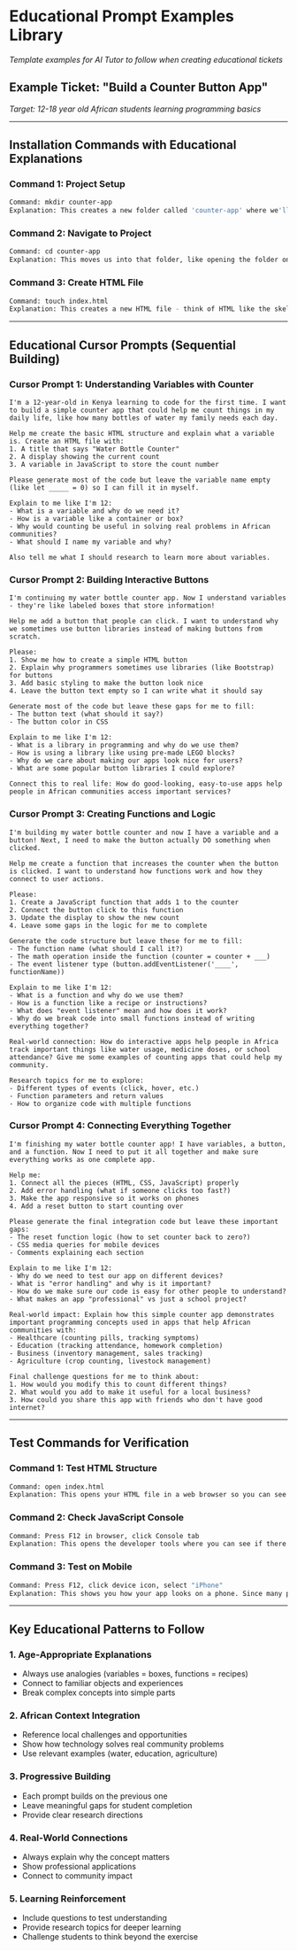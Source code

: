 # Educational Prompt Examples Library
*Template examples for AI Tutor to follow when creating educational tickets*

## Example Ticket: "Build a Counter Button App"
*Target: 12-18 year old African students learning programming basics*

---

## Installation Commands with Educational Explanations

### Command 1: Project Setup
```bash
Command: mkdir counter-app
Explanation: This creates a new folder called 'counter-app' where we'll put all our project files. Think of it like making a new folder for your school project - you want to keep everything organized in one place so you don't lose your work!
```

### Command 2: Navigate to Project
```bash
Command: cd counter-app
Explanation: This moves us into that folder, like opening the folder on your computer so we can work inside it. In programming, we always need to be "inside" our project folder to work on it.
```

### Command 3: Create HTML File
```bash
Command: touch index.html
Explanation: This creates a new HTML file - think of HTML like the skeleton of a webpage. Just like your body has bones that give it structure, HTML gives our app its basic structure.
```

---

## Educational Cursor Prompts (Sequential Building)

### Cursor Prompt 1: Understanding Variables with Counter
```
I'm a 12-year-old in Kenya learning to code for the first time. I want to build a simple counter app that could help me count things in my daily life, like how many bottles of water my family needs each day.

Help me create the basic HTML structure and explain what a variable is. Create an HTML file with:
1. A title that says "Water Bottle Counter"
2. A display showing the current count
3. A variable in JavaScript to store the count number

Please generate most of the code but leave the variable name empty (like let _____ = 0) so I can fill it in myself. 

Explain to me like I'm 12:
- What is a variable and why do we need it?
- How is a variable like a container or box?
- Why would counting be useful in solving real problems in African communities?
- What should I name my variable and why?

Also tell me what I should research to learn more about variables.
```

### Cursor Prompt 2: Building Interactive Buttons
```
I'm continuing my water bottle counter app. Now I understand variables - they're like labeled boxes that store information! 

Help me add a button that people can click. I want to understand why we sometimes use button libraries instead of making buttons from scratch.

Please:
1. Show me how to create a simple HTML button
2. Explain why programmers sometimes use libraries (like Bootstrap) for buttons
3. Add basic styling to make the button look nice
4. Leave the button text empty so I can write what it should say

Generate most of the code but leave these gaps for me to fill:
- The button text (what should it say?)
- The button color in CSS

Explain to me like I'm 12:
- What is a library in programming and why do we use them?
- How is using a library like using pre-made LEGO blocks?
- Why do we care about making our apps look nice for users?
- What are some popular button libraries I could explore?

Connect this to real life: How do good-looking, easy-to-use apps help people in African communities access important services?
```

### Cursor Prompt 3: Creating Functions and Logic
```
I'm building my water bottle counter and now I have a variable and a button! Next, I need to make the button actually DO something when clicked.

Help me create a function that increases the counter when the button is clicked. I want to understand how functions work and how they connect to user actions.

Please:
1. Create a JavaScript function that adds 1 to the counter
2. Connect the button click to this function
3. Update the display to show the new count
4. Leave some gaps in the logic for me to complete

Generate the code structure but leave these for me to fill:
- The function name (what should I call it?)
- The math operation inside the function (counter = counter + ___)
- The event listener type (button.addEventListener('____', functionName))

Explain to me like I'm 12:
- What is a function and why do we use them?
- How is a function like a recipe or instructions?
- What does "event listener" mean and how does it work?
- Why do we break code into small functions instead of writing everything together?

Real-world connection: How do interactive apps help people in Africa track important things like water usage, medicine doses, or school attendance? Give me some examples of counting apps that could help my community.

Research topics for me to explore:
- Different types of events (click, hover, etc.)
- Function parameters and return values
- How to organize code with multiple functions
```

### Cursor Prompt 4: Connecting Everything Together
```
I'm finishing my water bottle counter app! I have variables, a button, and a function. Now I need to put it all together and make sure everything works as one complete app.

Help me:
1. Connect all the pieces (HTML, CSS, JavaScript) properly
2. Add error handling (what if someone clicks too fast?)
3. Make the app responsive so it works on phones
4. Add a reset button to start counting over

Please generate the final integration code but leave these important gaps:
- The reset function logic (how to set counter back to zero?)
- CSS media queries for mobile devices
- Comments explaining each section

Explain to me like I'm 12:
- Why do we need to test our app on different devices?
- What is "error handling" and why is it important?
- How do we make sure our code is easy for other people to understand?
- What makes an app "professional" vs just a school project?

Real-world impact: Explain how this simple counter app demonstrates important programming concepts used in apps that help African communities with:
- Healthcare (counting pills, tracking symptoms)
- Education (tracking attendance, homework completion)
- Business (inventory management, sales tracking)
- Agriculture (crop counting, livestock management)

Final challenge questions for me to think about:
1. How would you modify this to count different things?
2. What would you add to make it useful for a local business?
3. How could you share this app with friends who don't have good internet?
```

---

## Test Commands for Verification

### Command 1: Test HTML Structure
```bash
Command: open index.html
Explanation: This opens your HTML file in a web browser so you can see your app! It's like checking your homework - you want to see if what you built actually works the way you expected.
```

### Command 2: Check JavaScript Console
```bash
Command: Press F12 in browser, click Console tab
Explanation: This opens the developer tools where you can see if there are any errors in your code. Think of it like a report card for your code - it tells you what's working and what needs fixing.
```

### Command 3: Test on Mobile
```bash
Command: Press F12, click device icon, select "iPhone"
Explanation: This shows you how your app looks on a phone. Since many people in Africa use phones more than computers, we always need to make sure our apps work well on small screens!
```

---

## Key Educational Patterns to Follow

### 1. Age-Appropriate Explanations
- Always use analogies (variables = boxes, functions = recipes)
- Connect to familiar objects and experiences
- Break complex concepts into simple parts

### 2. African Context Integration
- Reference local challenges and opportunities
- Show how technology solves real community problems
- Use relevant examples (water, education, agriculture)

### 3. Progressive Building
- Each prompt builds on the previous one
- Leave meaningful gaps for student completion
- Provide clear research directions

### 4. Real-World Connections
- Always explain why the concept matters
- Show professional applications
- Connect to community impact

### 5. Learning Reinforcement
- Include questions to test understanding
- Provide research topics for deeper learning
- Challenge students to think beyond the exercise 